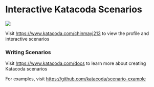 # Interactive Katacoda Scenarios

[![](http://shields.katacoda.com/katacoda/chinmayj213/count.svg)](https://www.katacoda.com/chinmayj213 "Get your profile on Katacoda.com")

Visit https://www.katacoda.com/chinmayj213 to view the profile and interactive scenarios

### Writing Scenarios
Visit https://www.katacoda.com/docs to learn more about creating Katacoda scenarios

For examples, visit https://github.com/katacoda/scenario-example
